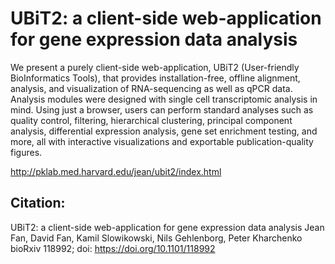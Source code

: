 # UBiT2: a client-side web-application for gene expression data analysis

We present a purely client-side web-application, UBiT2 (User-friendly BioInformatics Tools), that provides installation-free, offline alignment, analysis, and visualization of RNA-sequencing as well as qPCR data. Analysis modules were designed with single cell transcriptomic analysis in mind. Using just a browser, users can perform standard analyses such as quality control, filtering, hierarchical clustering, principal component analysis, differential expression analysis, gene set enrichment testing, and more, all with interactive visualizations and exportable publication-quality figures. 

http://pklab.med.harvard.edu/jean/ubit2/index.html

## Citation: 
UBiT2: a client-side web-application for gene expression data analysis
Jean Fan, David Fan, Kamil Slowikowski, Nils Gehlenborg, Peter Kharchenko
bioRxiv 118992; doi: https://doi.org/10.1101/118992
